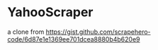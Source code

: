 # YahooScraper
a clone from https://gist.github.com/scrapehero-code/6d87e1e1369ee701dcea8880b4b620e9
